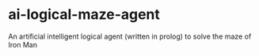 # ai-logical-maze-agent
An artificial intelligent logical agent (written in prolog) to solve the maze of Iron Man
